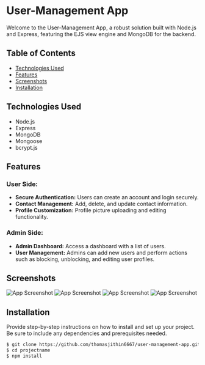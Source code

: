 # User-Management App

Welcome to the User-Management App, a robust solution built with Node.js and Express, featuring the EJS view engine and MongoDB for the backend.

## Table of Contents

- [Technologies Used](#technologies-used)
- [Features](#features)
- [Screenshots](#screenshots)
- [Installation](#installation)

## Technologies Used

- Node.js
- Express
- MongoDB
- Mongoose
- bcrypt.js

## Features

### User Side:

- **Secure Authentication:** Users can create an account and login securely.
- **Contact Management:** Add, delete, and update contact information.
- **Profile Customization:** Profile picture uploading and editing functionality.

### Admin Side:

- **Admin Dashboard:** Access a dashboard with a list of users.
- **User Management:** Admins can add new users and perform actions such as blocking, unblocking, and editing user profiles.


## Screenshots

![App Screenshot](https://i.postimg.cc/ZYP2LnSv/screencapture-localhost-4000-2024-03-03-13-04-27.png)
![App Screenshot](https://i.postimg.cc/QNSStTDm/screencapture-localhost-4000-register-2024-03-03-13-04-47.png)
![App Screenshot](https://i.postimg.cc/vZ50GSZg/screencapture-localhost-4000-home-2024-03-03-13-05-46.png)
![App Screenshot](https://i.postimg.cc/43dwp41t/screencapture-localhost-4000-admin-dashboard-2024-03-03-13-38-07.png)

## Installation

Provide step-by-step instructions on how to install and set up your project. Be sure to include any dependencies and prerequisites needed.

```bash
$ git clone https://github.com/thomasjithin6667/user-management-app.git
$ cd projectname
$ npm install
